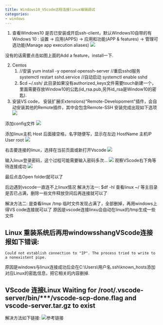 ```yaml
---
title: Windows10_VScode远程连接linux编辑调试
categories:
- windows
---
```


1. 查看Windows10 是否已安装或开启ssh-client，默认Windows10自带的有
Windows 10 : 设置 -> 应用(APPS) -> 应用和功能(APP & features) -> 管理可选功能(Manage app execution aliases)
![](1.png)

没有的话需要点击如图上面的Add a feature，install一下.

2. Centos
	1. //安装 yum install -y openssl openssh-server 
	//重启sshd服务 systemctl restart sshd.service 
	//自动启动 systemctl enable sshd
	2. $cd ~/.ssh/
	此目录如果没有authorized_keys文件需要touch新建一个，里面需要存放Window10的公匙(id_rsa.pub,另外id_rsa是Window10的密匙).
3. 安装VS code， 安装扩展(Extensions)"Remote-Developoment"插件，会自动安装其他的Remote插件，其中会包含Remote-SSH
安装完成出现如下选项
![](2.png)

添加config文件
![](3.png)

添加linux主机
	Host 后面接空格，名字随便写，显示在左边
	HostName 主机IP
	User root
![](4.png)

右击要连接的linux，选择在当前页面或新打开Vscode
![](5.png)

输入linux登录密码，这个过程可能需要输入密码多次…
![](6.png)
观察VScode右下角等待连接成功
![](7.png)

最后点击Open folder就可以了

后边遇到vscode一直连不上linux情况
解决方法一:
	$df -hl 查看linux ~/ 等主目录是否已占满，删除一些文件释放空间后再连接就可以了

解决方法二:
	是查看linux /tmp 临时文件发现占满了，全部删掉，再用windows上得VS code连接就可以了
	原因是vscode连接linxu会自动在linux的/tmp生成一些文件

## Linux 重装系统后再用windowsshangVScode连接报如下错误:
	Could not establish connection to "IP". The process tried to write to a nonexistent pipe.
原因是windows与linux连接成功后会在C:\Users\用户名\.ssh\known_hosts添加对应Linux的密匙信息，把它相关的内容删掉.

## VScode 连接Linux Waiting for /root/.vscode-server/bin/***/vscode-scp-done.flag and vscode-server.tar.gz to exist
解决方法如下链接:
![参考链接](https://blog.csdn.net/Ding19950107/article/details/103713556)
